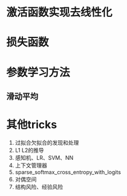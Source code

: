 



# 激活函数实现去线性化

# 损失函数

# 参数学习方法
## 滑动平均



# 其他tricks
1. 过拟合欠拟合的发现和处理
2. L1 L2的推导
3. 感知机、LR、SVM、NN
4. 上下文管理器
5. sparse_softmax_cross_entropy_with_logits
6. 对偶空间
7. 结构风险、经验风险
